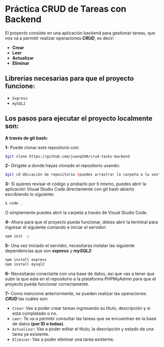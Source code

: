 # Práctica CRUD de Tareas con Backend

El proyecto consiste en una aplicación backend para gestionar tareas, que nos va a permitir realizar operaciones __*CRUD*__, es decir:
- **Crear**
- **Leer**
- **Actualizar**
- **Eliminar**

## Librerias necesarias para que el proyecto funcione:
 - `Express`
 - `mySQL2`

## Los pasos para ejecutar el proyecto localmente son:
**A través de git bash:**

 **1-** Puede clonar este repositorio con:
 ```bash
 $git clone https://github.com/juanq348/crud-tasks-backend
 ```
 **2-** Dirigete a donde hayas clonado el repositorio usando:
 ```bash
 $git cd Ubicación de repositorio (puedes arrastrar la carpeta a la ventana de Git Bash)
 ```
 
 **3-** Si quieres revisar el código y probarlo por ti mismo, puedes abrir la aplicación Visual Studio Code directamente con git bash abierto escribiendo lo siguiente:
 ```bash
 $ code . 
 ```
 O simplemente puedes abrir la carpeta a través de Visual Studio Code.
 
 **4-** Ahora para que el proyecto pueda funcionar, debes abrir la terminal para ingresar el siguiente comando e iniciar el servidor:
 ```bash
 npm init -y
 ```

 **5-** Una vez iniciado el servidor, necesitaras instalar las siguiente dependencias que son __*express*__ y __*mySQL2*__:
 ```bash
 npm install express
 npm install mysql2
 ```
 **6-** Necesitaras conectarte con una base de datos, así que vas a tener que subir la que esta en el repositorio a la plataforma PHPMyAdmin para que el proyecto pueda funcionar correctamente.
 
 **7-** Como mencione anteriormente, se pueden realizar las operaciones __*CRUD*__ las cuáles son:
 - `Crear`: Vas a poder crear tareas ingresando su título, descripción y si esta completado o no.
- `Leer`: Te va a permitir consultar las tareas que se encuentran en la base de datos **(por ID o todas)**.
- `Actualizar`: Vas a poder editar el título, la descripción y estado de una tarea ya existente.
- `Eliminar`: Vas a poder eliminar una tarea existente.
